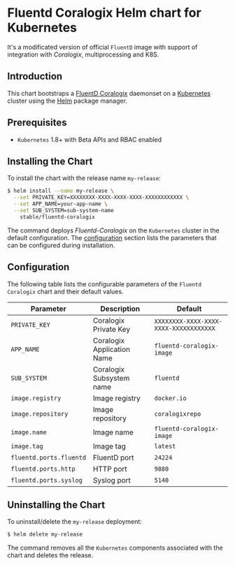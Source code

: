 # Fluentd Coralogix Helm chart for Kubernetes

It's a modificated version of official `FluentD` image with support of integration with *Coralogix*, multiprocessing and K8S.

## Introduction

This chart bootstraps a [FluentD Coralogix](https://github.com/coralogix/fluentd-coralogix-image) daemonset on a [Kubernetes](http://kubernetes.io) cluster using the [Helm](https://helm.sh) package manager.

## Prerequisites

- `Kubernetes` 1.8+ with Beta APIs and RBAC enabled

## Installing the Chart

To install the chart with the release name `my-release`:

```bash
$ helm install --name my-release \
  --set PRIVATE_KEY=XXXXXXXX-XXXX-XXXX-XXXX-XXXXXXXXXXXX \
  --set APP_NAME=your-app-name \
  --set SUB_SYSTEM=sub-system-name
    stable/fluentd-coralogix
```

The command deploys *Fluentd-Coralogix* on the `Kubernetes` cluster in the default configuration. The [configuration](#configuration) section lists the parameters that can be configured during installation.

## Configuration

The following table lists the configurable parameters of the `Fluentd Coralogix` chart and their default values.

| Parameter                                  | Description                                                                                                    | Default                                     |
|--------------------------------------------|----------------------------------------------------------------------------------------------------------------|---------------------------------------------|
| `PRIVATE_KEY`                              | Coralogix Private Key                                                                                          | `XXXXXXXX-XXXX-XXXX-XXXX-XXXXXXXXXXXX`      |
| `APP_NAME`                                 | Coralogix Application Name                                                                                     | `fluentd-coralogix-image`                   |
| `SUB_SYSTEM`                               | Coralogix Subsystem name                                                                                       | `fluentd`                                   |
| `image.registry`                           | Image registry                                                                                                 | `docker.io`                                 |
| `image.repository`                         | Image repository                                                                                               | `coralogixrepo`                             |
| `image.name`                               | Image name                                                                                                     | `fluentd-coralogix-image`                   |
| `image.tag`                                | Image tag                                                                                                      | `latest`                                    |
| `fluentd.ports.fluentd`                    | FluentD port                                                                                                   | `24224`                                     |
| `fluentd.ports.http`                       | HTTP port                                                                                                      | `9880`                                      |
| `fluentd.ports.syslog`                     | Syslog port                                                                                                    | `5140`                                      |

## Uninstalling the Chart

To uninstall/delete the `my-release` deployment:

```bash
$ helm delete my-release
```

The command removes all the `Kubernetes` components associated with the chart and deletes the release.